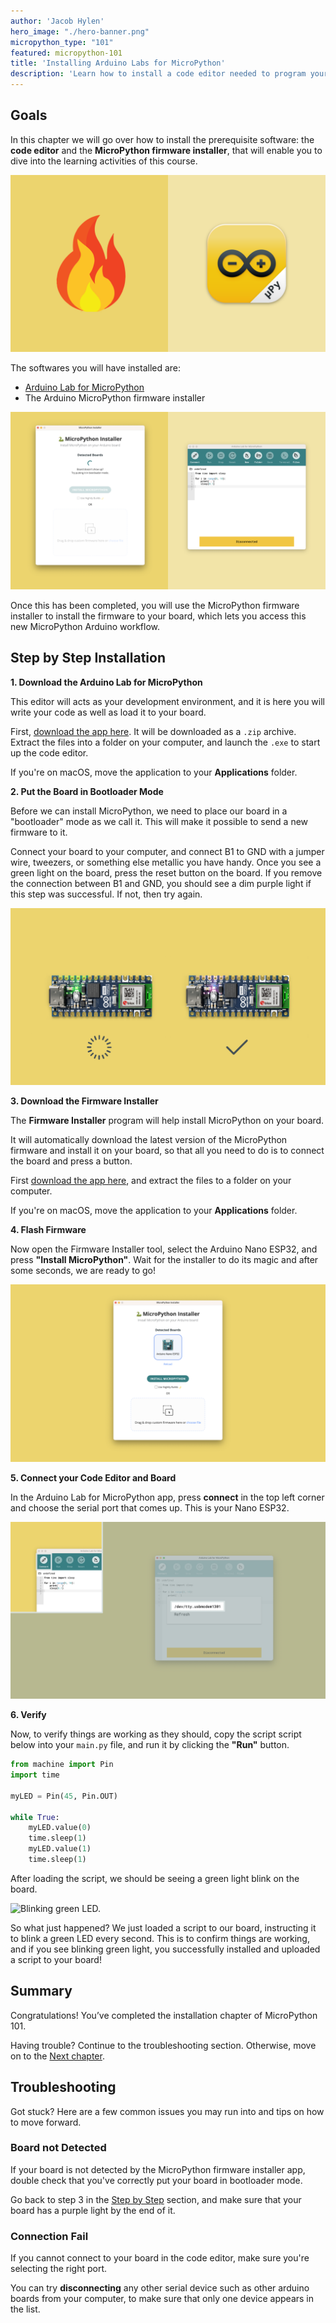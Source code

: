 ```yaml
---
author: 'Jacob Hylen'
hero_image: "./hero-banner.png"
micropython_type: "101"
featured: micropython-101
title: 'Installing Arduino Labs for MicroPython'
description: 'Learn how to install a code editor needed to program your board with MicroPython.'
---
```


## Goals

In this chapter we will go over how to install the prerequisite software: the **code editor** and the **MicroPython firmware installer**, that will enable you to dive into the learning activities of this course.


![Arduino Labs for MicroPython and the Installer tool](./assets/logo.png)

The softwares you will have installed are:

- [Arduino Lab for MicroPython](https://labs.arduino.cc/en/labs/micropython)
- The Arduino MicroPython firmware installer

![The Installed Softwares](./assets/apps-open.png)

Once this has been completed, you will use the MicroPython firmware installer to install the firmware to your board, which lets you access this new MicroPython Arduino workflow.

## Step by Step Installation

**1. Download the Arduino Lab for MicroPython**

This editor will acts as your development environment, and it is here you will write your code as well as load it to your board.

First, [download the app here](https://labs.arduino.cc/en/labs/micropython). It will be downloaded as a `.zip` archive. Extract the files into a folder on your computer, and launch the `.exe` to start up the code editor. 

If you're on macOS, move the application to your **Applications** folder.

**2. Put the Board in Bootloader Mode**

Before we can install MicroPython, we need to place our board in a "bootloader" mode as we call it. This will make it possible to send a new firmware to it.

Connect your board to your computer, and connect B1 to GND with a jumper wire, tweezers, or something else metallic you have handy. Once you see a green light on the board, press the reset button on the board. If you remove the connection between B1 and GND, you should see a dim purple light if this step was successful. If not, then try again.

![Bootloader Mode](./assets/bootloader.png)

**3. Download the Firmware Installer**

The **Firmware Installer** program will help install MicroPython on your board. 

It will automatically download the latest version of the MicroPython firmware and install it on your board, so that all you need to do is to connect the board and press a button.

First [download the app here](), and extract the files to a folder on your computer.

If you're on macOS, move the application to your **Applications** folder.

**4. Flash Firmware**

Now open the Firmware Installer tool, select the Arduino Nano ESP32, and press **"Install MicroPython"**. Wait for the installer to do its magic and after some seconds, we are ready to go!

![Installer with Board Selected](./assets/installer.png)

**5. Connect your Code Editor and Board**

In the Arduino Lab for MicroPython app, press **connect** in the top left corner and choose the serial port that comes up. This is your Nano ESP32.

![Connect to your Board](./assets/connect.png)

**6. Verify**

Now, to verify things are working as they should, copy the script script below into your `main.py` file, and run it by clicking the **"Run"** button.

```python
from machine import Pin
import time

myLED = Pin(45, Pin.OUT)

while True:
    myLED.value(0)
    time.sleep(1)  
    myLED.value(1)
    time.sleep(1) 
```

After loading the script, we should be seeing a green light blink on the board.

![Blinking green LED.](assets/greenled.gif)

So what just happened? We just loaded a script to our board, instructing it to blink a green LED every second. This is to confirm things are working, and if you see blinking green light, you successfully installed and uploaded a script to your board! 

## Summary

Congratulations! You’ve completed the installation chapter of MicroPython 101. 

Having trouble? Continue to the troubleshooting section. Otherwise, move on to the [Next chapter](/micropython-course/course/python-cc).

## Troubleshooting
Got stuck? Here are a few common issues you may run into and tips on how to move forward.

### Board not Detected

If your board is not detected by the MicroPython firmware installer app, double check that you've correctly put your board in bootloader mode.

Go back to step 3 in the [Step by Step](#step-by-step) section, and make sure that your board has a purple light by the end of it.

### Connection Fail

If you cannot connect to your board in the code editor, make sure you're selecting the right port. 

You can try **disconnecting** any other serial device such as other arduino boards from your computer, to make sure that only one device appears in the list.